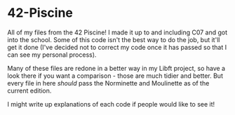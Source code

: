 # 42-Piscine

All of my files from the 42 Piscine! I made it up to and including C07 and got into the school. Some of this code isn't the best way to do the job, but it'll get it done (I've decided not to correct my code once it has passed so that I can see my personal process).

Many of these files are redone in a better way in my Libft project, so have a look there if you want a comparison - those are much tidier and better. But every file in here *should* pass the Norminette and Moulinette as of the current edition.

I might write up explanations of each code if people would like to see it!
